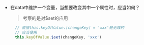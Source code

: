 - 在data中维护一个变量，当想要改变其中一个属性时，应当如何？
  > 考察的是对$set的应用
  ```js
    // 直接this.keyOfValue.[changeKey] = 'xxx'是无效的
    // 应当使用
    this.keyOfValue.$set(changeKey, 'xxx')
  ```